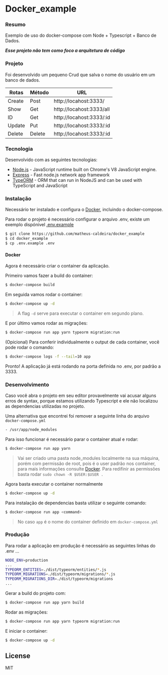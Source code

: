 # Docker_example



### Resumo
Exemplo de uso do docker-compose com Node + Typescript + Banco de Dados. 

***Esse projeto não tem como foco a arquitetura de código*** 

### Projeto

Foi desenvolvido um pequeno Crud que salva o nome do usuário em um banco de dados.

| Rotas | Método | URL |
| ------ | ------ | ------ |
| Create | Post | http://locahost:3333/ |
| Show | Get | http://locahost:3333/all |
| ID | Get | http://locahost:3333/:id |
| Update | Put | http://locahost:3333/:id |
| Delete | Delete | http://locahost:3333/:id |

### Tecnologia

Desenvolvido com as seguintes tecnologias:

* [Node.js] -  JavaScript runtime built on Chrome's V8 JavaScript engine.
* [Express] -  Fast node.js network app framework
* [TypeORM] -  ORM that can run in NodeJS and can be used with TypeScript and JavaScript


### Instalação

Necessário ter instalado e configura o [Docker], incluindo o docker-compose.

Para rodar o projeto é necessário configurar o arquivo .env, existe um exemplo dispónivel [.env.example]

```sh
$ git clone https://github.com/matheus-caldeira/docker_example
$ cd docker_example
$ cp .env.example .env
```



#### Docker

Agora é necessário criar o container da aplicação.

Primeiro vamos fazer a build do container:
```sh
$ docker-compose build
```

Em seguida vamos rodar o container:
```sh
$ docker-compose up -d
```
> A flag `-d` serve para executar o container em segundo plano.

E por último vamos rodar as migrações:
```sh
$ docker-compose run app yarn typeorm migration:run
```

(Opicional) Para conferir individualmente o output de cada container, você pode rodar o comando:
```sh
$ docker-compose logs -f --tail=10 app
```

Pronto! A aplicação já está rodando na porta definida no .env, por padrão a 3333.
### Desenvolvimento 
Caso você abra o projeto em seu editor provavelmente vai acusar alguns erros de syntax, porque estamos utilizando Typescript e ele não localizou as dependencias utilizadas no projeto.

Uma alternativa que encontrei foi remover a seguinte linha do arquivo `docker-compose.yml`
```sh
- /usr/app/node_modules
```

Para isso funcionar é necessário parar o container atual e rodar:
```sh
$ docker-compose run app yarn
```
> Vai ser criado uma pasta node_modules localmente na sua máquina, porém com permissão de root, pois é o user padrão nos container, para mais informações consulte [Docker].
> Para redifinir as permissões basta rodar `sudo chown -R $USER:$USER .`

Agora basta executar o container normalmente
```sh
$ docker-compose up -d
```

Para instalação de dependencias basta utilizar o seguinte comando:
```sh
$ docker-compose run app <command>
```
> No caso `app` é o nome do container definido em `docker-compose.yml`

### Produção
Para rodar a aplicação em produção é necessário as seguintes linhas do .env ...

```sh
NODE_ENV=production
...
TYPEORM_ENTITIES=./dist/typeorm/entities/*.js
TYPEORM_MIGRATIONS=./dist/typeorm/migrations/*.js
TYPEORM_MIGRATIONS_DIR=./dist/typeorm/migrations
...
```

Gerar a build do projeto com:
```sh
$ docker-compose run app yarn build
```

Rodar as migrações:
```sh
$ docker-compose run app yarn typeorm migration:run
```

E iniciar o container:
```sh
$ docker-compose up -d
```


License
----

MIT


[//]: #
   [Node.js]: <http://nodejs.org>
   [Express]: <https://expressjs.com/>
   [Docker]: <https://docker.com/>
   [TypeORM]: <https://typeorm.io/#/>
   [.env.example]: <https://github.com/matheus-caldeira/docker_example/blob/main/.env.example>
   
